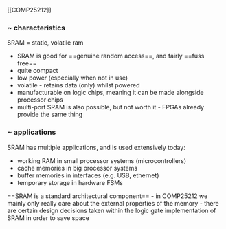 [[COMP25212]]

### ~ characteristics
SRAM = static, volatile ram
- SRAM is good for ==genuine random access==, and fairly ==fuss free==
- quite compact
- low power (especially when not in use)
- volatile - retains data (only) whilst powered
- manufacturable on logic chips, meaning it can be made alongside processor chips
- multi-port SRAM is also possible, but not worth it - FPGAs already provide the same thing

### ~ applications
SRAM has multiple applications, and is used extensively today:
- working RAM in small processor systems (microcontrollers)
- cache memories in big processor systems
- buffer memories in interfaces (e.g. USB, ethernet)
- temporary storage in hardware FSMs

==SRAM is a standard architectural component== - in COMP25212 we mainly only really care about the external properties of the memory - there are certain design decisions taken within the logic gate implementation of SRAM in order to save space

